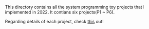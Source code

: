 This directory contains all the system programming toy projects that I implemented in 2022.
It contians six projects(P1 ~ P6).

Regarding details of each project, check [this](https://arisehandong.notion.site/IoT-Fuzzing-b519eb8f434b429a875178f5700fd6e8) out!
